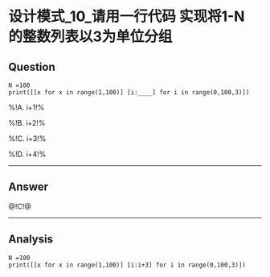 # 设计模式_10_请用一行代码 实现将1-N 的整数列表以3为单位分组

## Question

```
N =100
print([[x for x in range(1,100)] [i:____] for i in range(0,100,3)])
```

%!A. i+1!%

%!B. i+2!%

%!C. i+3!%

%!D. i+4!%

------

## Answer

@!C!@

------
## Analysis

```
N =100
print([[x for x in range(1,100)] [i:i+3] for i in range(0,100,3)])
```



